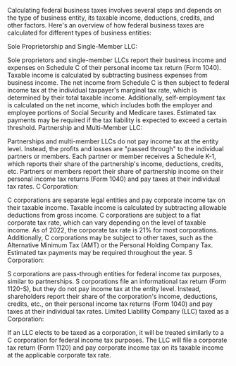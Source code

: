 Calculating federal business taxes involves several steps and depends on the type of business entity, its taxable income, deductions, credits, and other factors. Here's an overview of how federal business taxes are calculated for different types of business entities:

Sole Proprietorship and Single-Member LLC:

Sole proprietors and single-member LLCs report their business income and expenses on Schedule C of their personal income tax return (Form 1040).
Taxable income is calculated by subtracting business expenses from business income.
The net income from Schedule C is then subject to federal income tax at the individual taxpayer's marginal tax rate, which is determined by their total taxable income.
Additionally, self-employment tax is calculated on the net income, which includes both the employer and employee portions of Social Security and Medicare taxes.
Estimated tax payments may be required if the tax liability is expected to exceed a certain threshold.
Partnership and Multi-Member LLC:

Partnerships and multi-member LLCs do not pay income tax at the entity level. Instead, the profits and losses are "passed through" to the individual partners or members.
Each partner or member receives a Schedule K-1, which reports their share of the partnership's income, deductions, credits, etc.
Partners or members report their share of partnership income on their personal income tax returns (Form 1040) and pay taxes at their individual tax rates.
C Corporation:

C corporations are separate legal entities and pay corporate income tax on their taxable income.
Taxable income is calculated by subtracting allowable deductions from gross income.
C corporations are subject to a flat corporate tax rate, which can vary depending on the level of taxable income. As of 2022, the corporate tax rate is 21% for most corporations.
Additionally, C corporations may be subject to other taxes, such as the Alternative Minimum Tax (AMT) or the Personal Holding Company Tax.
Estimated tax payments may be required throughout the year.
S Corporation:

S corporations are pass-through entities for federal income tax purposes, similar to partnerships.
S corporations file an informational tax return (Form 1120-S), but they do not pay income tax at the entity level.
Instead, shareholders report their share of the corporation's income, deductions, credits, etc., on their personal income tax returns (Form 1040) and pay taxes at their individual tax rates.
Limited Liability Company (LLC) taxed as a Corporation:

If an LLC elects to be taxed as a corporation, it will be treated similarly to a C corporation for federal income tax purposes.
The LLC will file a corporate tax return (Form 1120) and pay corporate income tax on its taxable income at the applicable corporate tax rate.